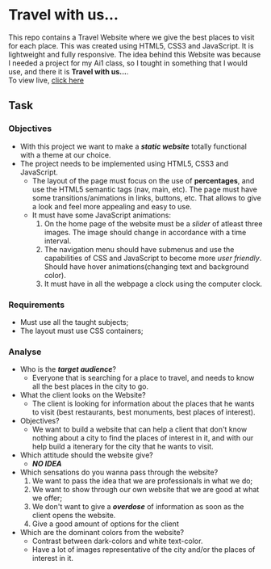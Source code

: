 # Travel with us...
This repo contains a Travel Website where we give the best places to visit for each place.  This  was created using HTML5, CSS3 and JavaScript. It is lightweight and fully responsive. 
The idea behind this Website was because I needed a project for my Ai1 class, so I tought in something that I would use, and there it is **Travel with us...**.  
To view live, [click here](http://www.diogomarques.tk/)
## Task
### Objectives
* With this project we want to make a ***static website*** totally functional with a theme at our choice.
* The project needs to be implemented using HTML5, CSS3 and JavaScript.
  * The layout of the page must focus on the use of **percentages**, and use the HTML5 semantic tags (nav, main, etc). The page must have some transitions/animations in links, buttons, etc. That allows to give a look and feel more appealing and easy to use.
  * It must have some JavaScript animations:  
	  1. On the home page of the website must be a *slider* of atleast three images. The image should change in accordance with a time interval.
	  2. The navigation menu should have submenus and use the capabilities of CSS and JavaScript to become more *user friendly*. Should have hover animations(changing text and background color).
	  3. It must have in all the webpage a clock using the computer clock.
### Requirements
* Must use all the taught subjects;
* The layout must use CSS containers;
### Analyse
* Who is the ***target audience***?
  * Everyone that is searching for a place to travel, and needs to know all the best places in the city to go.
* What the client looks on the Website?
  * The client is looking for information about the places that he wants to visit (best restaurants, best monuments, best places of interest).
* Objectives?
  * We want to build a website that can help a client that don't know nothing about a city to find the places of interest in it, and with our help build a itenerary for the city that he wants to visit. 
* Which attitude should the website give?
  * ***NO IDEA***
* Which sensations do you wanna pass through the website?
  1. We want to pass the idea that we are professionals in what we do;
  2. We want to show through our own website that we are good at what we offer;
  3. We don't want to give a ***overdose*** of information as soon as the client opens the website. 
  4. Give a good amount of options for the client
* Which are the dominant colors from the website?
  * Contrast between dark-colors and white text-color.
  * Have a lot of images representative of the city and/or the places of interest in it.
